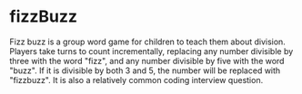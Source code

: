 # fizzBuzz
Fizz buzz is a group word game for children to teach them about division. Players take turns to count incrementally, replacing any number divisible by three with the word "fizz", and any number divisible by five with the word "buzz". If it is divisible by both 3 and 5, the number will be replaced with "fizzbuzz". It is also a relatively common coding interview question.
